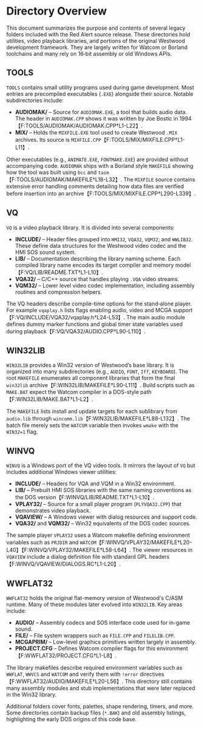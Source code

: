 # Directory Overview

This document summarizes the purpose and contents of several legacy folders included with the Red Alert source release.  These directories hold utilities, video playback libraries, and portions of the original Westwood development framework.  They are largely written for Watcom or Borland toolchains and many rely on 16‑bit assembly or old Windows APIs.

## TOOLS

`TOOLS` contains small utility programs used during game development. Most entries are precompiled executables (`.EXE`) alongside their source.  Notable subdirectories include:

- **AUDIOMAK/** – Source for `AUDIOMAK.EXE`, a tool that builds audio data.  The header in `AUDIOMAK.CPP` shows it was written by Joe Bostic in 1994【F:TOOLS/AUDIOMAK/AUDIOMAK.CPP†L1-L22】.
- **MIX/** – Holds the `MIXFILE.EXE` tool used to create Westwood `.MIX` archives.  Its source is `MIXFILE.CPP`【F:TOOLS/MIX/MIXFILE.CPP†L1-L11】.

Other executables (e.g., `ANIMATE.EXE`, `FONTMAKE.EXE`) are provided without accompanying code.  `AUDIOMAK` ships with a Borland style `MAKEFILE` showing how the tool was built using `bcc` and `tasm`【F:TOOLS/AUDIOMAK/MAKEFILE†L18-L32】.  The `MIXFILE` source contains extensive error handling comments detailing how data files are verified before insertion into an archive【F:TOOLS/MIX/MIXFILE.CPP†L290-L339】.

## VQ

`VQ` is a video playback library.  It is divided into several components:

- **INCLUDE/** – Header files grouped into `HMI32`, `VQA32`, `VQM32`, and `WWLIB32`. These define data structures for the Westwood video codec and the HMI SOS sound system.
- **LIB/** – Documentation describing the library naming scheme.  Each compiled library name encodes its target compiler and memory model【F:VQ/LIB/README.TXT†L1-L10】.
- **VQA32/** – C/C++ source that handles playing `.VQA` video streams.
- **VQM32/** – Lower level video codec implementation, including assembly routines and compression helpers.

The VQ headers describe compile-time options for the stand‑alone player. For example `vqaplay.h` lists flags enabling audio, video and MCGA support【F:VQ/INCLUDE/VQA32/vqaplay.h†L24-L53】.  The main audio module defines dummy marker functions and global timer state variables used during playback【F:VQ/VQA32/AUDIO.CPP†L90-L110】.

## WIN32LIB

`WIN32LIB` provides a Win32 version of Westwood’s base library.  It is organized into many subdirectories (e.g., `AUDIO`, `FONT`, `Iff`, `KEYBOARD`).  The root `MAKEFILE` enumerates all component libraries that form the final `win32lib` archive【F:WIN32LIB/MAKEFILE†L90-L111】. Build scripts such as `MAKE.BAT` expect the Watcom compiler in a DOS-style path【F:WIN32LIB/MAKE.BAT†L1-L2】.

The `MAKEFILE` lists install and update targets for each sublibrary from `audio.lib` through `wincomm.lib`【F:WIN32LIB/MAKEFILE†L88-L132】.  The batch file merely sets the `WATCOM` variable then invokes `wmake` with the `WIN32=1` flag.

## WINVQ

`WINVQ` is a Windows port of the VQ video tools.  It mirrors the layout of `VQ` but includes additional Windows viewer utilities:

- **INCLUDE/** – Headers for VQA and VQM in a Win32 environment.
- **LIB/** – Prebuilt HMI SOS libraries with the same naming conventions as the DOS version【F:WINVQ/LIB/README.TXT†L1-L10】.
- **VPLAY32/** – Source for a small player program (`PLYVQA32.CPP`) that demonstrates video playback.
- **VQAVIEW/** – A Windows viewer with dialog resources and support code.
- **VQA32/** and **VQM32/** – Win32 equivalents of the DOS codec sources.

The sample player `VPLAY32` uses a Watcom makefile defining environment variables such as `PRJDIR` and `WATCOM`【F:WINVQ/VPLAY32/MAKEFILE†L20-L40】【F:WINVQ/VPLAY32/MAKEFILE†L58-L64】.  The viewer resources in `VQAVIEW` include a dialog definition file with standard GPL headers【F:WINVQ/VQAVIEW/DIALOGS.RC†L1-L20】.

## WWFLAT32

`WWFLAT32` holds the original flat-memory version of Westwood's C/ASM runtime.  Many of these modules later evolved into `WIN32LIB`.  Key areas include:

- **AUDIO/** – Assembly codecs and SOS interface code used for in-game sound.
- **FILE/** – File system wrappers such as `FILE.CPP` and `FILELIB.CPP`.
- **MCGAPRIM/** – Low-level graphics primitives written largely in assembly.
- **PROJECT.CFG** – Defines Watcom compiler flags for this environment【F:WWFLAT32/PROJECT.CFG†L1-L8】.

The library makefiles describe required environment variables such as `WWFLAT`, `WWVCS` and `WATCOM` and verify them with `!error` directives【F:WWFLAT32/AUDIO/MAKEFILE†L20-L56】.  This directory still contains many assembly modules and stub implementations that were later replaced in the Win32 library.

Additional folders cover fonts, palettes, shape rendering, timers, and more.  Some directories contain backup files (`*.BAK`) and old assembly listings, highlighting the early DOS origins of this code base.